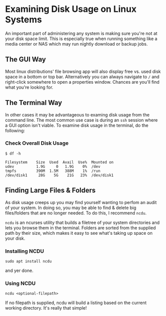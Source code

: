 # Examining Disk Usage on Linux Systems

An important part of administering any system is making sure
you're not at your disk space limit.  This is especially true
when running something like a media center or NAS which may
run nightly download or backup jobs.

## The GUI Way

Most linux distributions' file browsing app will also display
free vs. used disk space in a bottom or top bar.  Alternatively
you can always navigate to `/` and right-click somewhere to open
a properties window.  Chances are you'll find what you're looking for.

## The Terminal Way

In other cases it may be advantageous to examing disk usage
from the command line.  The most common use case is during an `ssh`
session where a GUI option isn't viable.  To examine disk usage
in the terminal, do the following:

### Check Overall Disk Usage

```
$ df -h

Filesystem    Size  Used  Avail  Use%  Mounted on
udev          1.9G     0   1.9G    0%  /dev
tmpfs         390M  1.5M   388M    1%  /run
/dev/disk1     28G    5G    21G   23%  /dev/disk1
```

## Finding Large Files & Folders

As disk usage creeps up you may find yourself wanting
to perfom an audit of your system.  In doing so, you
may be able to find & delete big files/folders that
are no longer needed.  To do this, I recommend `ncdu`.

`ncdu` is an ncurses utility that builds a filetree
of your system directories and lets you browse them
in the terminal.  Folders are sorted from the supplied
path by their size, which makes it easy to see what's
taking up space on your disk.

### Installing NCDU

```
sudo apt install ncdu
```

and yer done.

### Using NCDU

```
ncdu <optional-filepath>
```

If no filepath is supplied, ncdu will build a listing
based on the current working directory.  It's really
that simple!

